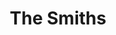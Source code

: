 ---
title: "The Smiths"
summary: "The Smiths were an English rock band formed in Manchester in 1982. The group consisted of vocalist Morrissey, guitarist Johnny Marr, bassist Andy Rourke, and drummer Mike Joyce. Critics have called them one of the most important bands to emerge from the British independent music scene of the 1980s. In 2002, the NME named the Smiths \"the artist to have had the most influence on the NME\". In 2003, all four of their albums appeared on Rolling Stone's list of the \"500 Greatest Albums of All Time\". The band broke up in 1987 due to internal tensions and have turned down several offers to reunite."
image: "the-smiths.jpg"
apple_music_artist_url: "https://music.apple.com/gb/artist/the-smiths/829538"
---